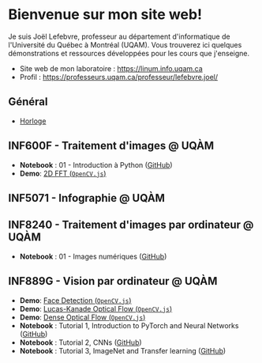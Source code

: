 # Bienvenue sur mon site web!

Je suis Joël Lefebvre, professeur au département d'informatique de l'Université du Québec à Montréal (UQAM). Vous trouverez ici quelques démonstrations et ressources développées pour les cours que j'enseigne.

* Site web de mon laboratoire : https://linum.info.uqam.ca
* Profil : https://professeurs.uqam.ca/professeur/lefebvre.joel/

## Général
* [Horloge](demos/horloge.html)

## INF600F - Traitement d'images @ UQÀM
* **Notebook** : 01 - Introduction à Python ([GitHub](https://github.com/joe-from-mtl/teaching/blob/main/notebooks/inf600f-images/ch0-intro-python/c0_python.ipynb))
* **Demo**: [2D FFT (`OpenCV.js`)](demos/inf600f_2d_fft.html)

## INF5071 - Infographie @ UQÀM

## INF8240 - Traitement d'images par ordinateur @ UQÀM
* **Notebook** : 01 - Images numériques ([GitHub](https://github.com/joe-from-mtl/teaching/blob/main/notebooks/inf8240-images/inf8240_01_introduction.ipynb))

## INF889G - Vision par ordinateur @ UQÀM
* **Demo**: [Face Detection (`OpenCV.js`)](demos/inf889g_face_detection.html)
* **Demo**: [Lucas-Kanade Optical Flow (`OpenCV.js`)](demos/opticalFlowLK.html)
* **Demo**: [Dense Optical Flow (`OpenCV.js`)](demos/opticalFlowDense.html)
* **Notebook** : Tutorial 1, Introduction to PyTorch and Neural Networks ([GitHub](https://github.com/joe-from-mtl/teaching/blob/main/notebooks/inf889g-vision/tuto1_intro_pytorch.ipynb))
* **Notebook** : Tutorial 2, CNNs ([GitHub](https://github.com/joe-from-mtl/teaching/blob/main/notebooks/inf889g-vision/tuto2_cnns_pytorch.ipynb))
* **Notebook** : Tutorial 3, ImageNet and Transfer learning ([GitHub](https://github.com/joe-from-mtl/teaching/blob/main/notebooks/inf889g-vision/tuto3_imagenet_transfert.ipynb))
